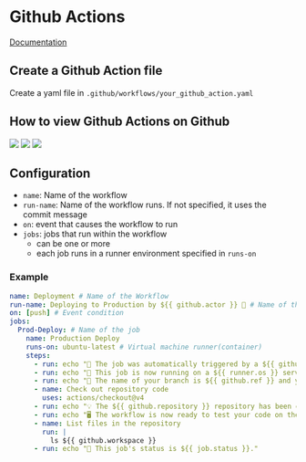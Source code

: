 # Github Actions

[Documentation](https://docs.github.com/en/actions/using-workflows/workflow-syntax-for-github-actions)

## Create a Github Action file

Create a yaml file in `.github/workflows/your_github_action.yaml`

## How to view Github Actions on Github

![](https://docs.github.com/assets/cb-15465/mw-1440/images/help/repository/actions-tab-global-nav-update.webp)
![](https://docs.github.com/assets/cb-64036/mw-1440/images/help/repository/actions-quickstart-workflow-sidebar.webp)
![](https://docs.github.com/assets/cb-53821/mw-1440/images/help/repository/actions-quickstart-job.webp)

## Configuration

- `name`: Name of the workflow
- `run-name`: Name of the workflow runs. If not specified, it uses the commit message
- `on`: event that causes the workflow to run
- `jobs`: jobs that run within the workflow
  - can be one or more
  - each job runs in a runner environment specified in `runs-on`

### Example

```yaml
name: Deployment # Name of the Workflow
run-name: Deploying to Production by ${{ github.actor }} 🚀 # Name of the Event
on: [push] # Event condition
jobs:
  Prod-Deploy: # Name of the job
    name: Production Deploy
    runs-on: ubuntu-latest # Virtual machine runner(container)
    steps:
      - run: echo "🎉 The job was automatically triggered by a ${{ github.event_name }} event."
      - run: echo "🐧 This job is now running on a ${{ runner.os }} server hosted by GitHub!"
      - run: echo "🔎 The name of your branch is ${{ github.ref }} and your repository is ${{ github.repository }}."
      - name: Check out repository code
        uses: actions/checkout@v4
      - run: echo "💡 The ${{ github.repository }} repository has been cloned to the runner."
      - run: echo "🖥️ The workflow is now ready to test your code on the runner."
      - name: List files in the repository
        run: |
          ls ${{ github.workspace }}
      - run: echo "🍏 This job's status is ${{ job.status }}."
```
